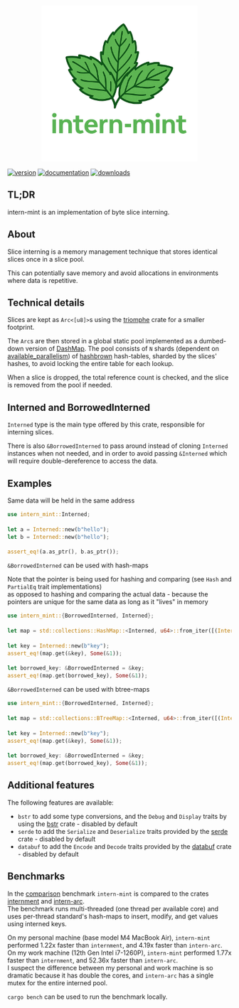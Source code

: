 <p align="center">
  <img src="https://github.com/sweet-security/intern-mint/blob/5eab157452131b7bda044a95f349e660b3a44335/logo.png?raw=true" alt="intern-mint" width="350">
</p>

[![version](https://img.shields.io/crates/v/intern-mint)](https://crates.io/crates/intern-mint) [![documentation](https://docs.rs/intern-mint/badge.svg)](https://docs.rs/intern-mint) [![downloads](https://img.shields.io/crates/d/intern-mint)](https://crates.io/crates/intern-mint)

## TL;DR

intern-mint is an implementation of byte slice interning.

## About

Slice interning is a memory management technique that stores identical slices once in a slice pool.

This can potentially save memory and avoid allocations in environments where data is repetitive.

## Technical details

Slices are kept as `Arc<[u8]>`s using the [triomphe](https://github.com/Manishearth/triomphe) crate for a smaller footprint.

The `Arc`s are then stored in a global static pool implemented as a dumbed-down version of [DashMap](https://github.com/xacrimon/dashmap).
The pool consists of `N` shards (dependent on [available_parallelism](https://doc.rust-lang.org/beta/std/thread/fn.available_parallelism.html)) of [hashbrown](https://github.com/rust-lang/hashbrown) hash-tables, sharded by the slices' hashes, to avoid locking the entire table for each lookup.

When a slice is dropped, the total reference count is checked, and the slice is removed from the pool if needed.

## Interned and BorrowedInterned

`Interned` type is the main type offered by this crate, responsible for interning slices.

There is also `&BorrowedInterned` to pass around instead of cloning `Interned` instances when not needed,
and in order to avoid passing `&Interned` which will require double-dereference to access the data.

## Examples

Same data will be held in the same address

```rust
use intern_mint::Interned;

let a = Interned::new(b"hello");
let b = Interned::new(b"hello");

assert_eq!(a.as_ptr(), b.as_ptr());
```

`&BorrowedInterned` can be used with hash-maps

Note that the pointer is being used for hashing and comparing (see `Hash` and `PartialEq` trait implementations)\
as opposed to hashing and comparing the actual data - because the pointers are unique for the same data as long as it "lives" in memory

```rust
use intern_mint::{BorrowedInterned, Interned};

let map = std::collections::HashMap::<Interned, u64>::from_iter([(Interned::new(b"key"), 1)]);

let key = Interned::new(b"key");
assert_eq!(map.get(&key), Some(&1));

let borrowed_key: &BorrowedInterned = &key;
assert_eq!(map.get(borrowed_key), Some(&1));
```

`&BorrowedInterned` can be used with btree-maps

```rust
use intern_mint::{BorrowedInterned, Interned};

let map = std::collections::BTreeMap::<Interned, u64>::from_iter([(Interned::new(b"key"), 1)]);

let key = Interned::new(b"key");
assert_eq!(map.get(&key), Some(&1));

let borrowed_key: &BorrowedInterned = &key;
assert_eq!(map.get(borrowed_key), Some(&1));
```

## Additional features

The following features are available:

- `bstr` to add some type conversions, and the `Debug` and `Display` traits by using the [bstr](https://github.com/BurntSushi/bstr) crate - disabled by default
- `serde` to add the `Serialize` and `Deserialize` traits provided by the [serde](https://github.com/serde-rs/serde) crate - disabled by default
- `databuf` to add the `Encode` and `Decode` traits provided by the [databuf](https://github.com/nurmohammed840/databuf.rs) crate - disabled by default

## Benchmarks

In the [comparison](./benches/comparison.rs) benchmark `intern-mint` is compared to the crates [internment](https://crates.io/crates/internment) and [intern-arc](https://crates.io/crates/intern-arc).\
The benchmark runs multi-threaded (one thread per available core) and uses per-thread standard's hash-maps to insert, modify, and get values using interned keys.

On my personal machine (base model M4 MacBook Air), `intern-mint` performed 1.22x faster than `internment`, and 4.19x faster than `intern-arc`.\
On my work machine (12th Gen Intel i7-1260P), `intern-mint` performed 1.77x faster than `internment`, and 52.36x faster than `intern-arc`.\
I suspect the difference between my personal and work machine is so dramatic because it has double the cores, and `intern-arc` has a single mutex for the entire interned pool.

`cargo bench` can be used to run the benchmark locally.

